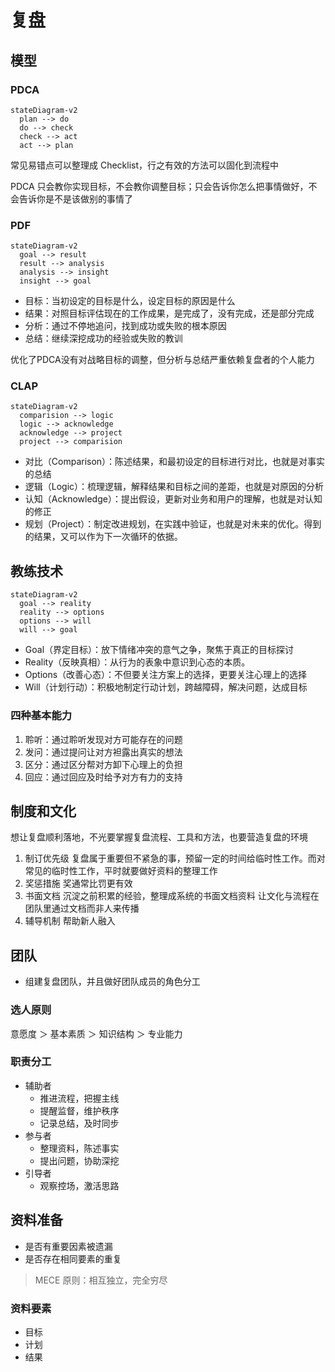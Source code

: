 
# 复盘

## 模型

### PDCA

```mermaid
stateDiagram-v2
  plan --> do
  do --> check
  check --> act
  act --> plan
```

常见易错点可以整理成 Checklist，行之有效的方法可以固化到流程中

PDCA 只会教你实现目标，不会教你调整目标；只会告诉你怎么把事情做好，不会告诉你是不是该做别的事情了

### PDF

```mermaid
stateDiagram-v2
  goal --> result
  result --> analysis
  analysis --> insight
  insight --> goal
```

- 目标：当初设定的目标是什么，设定目标的原因是什么
- 结果：对照目标评估现在的工作成果，是完成了，没有完成，还是部分完成
- 分析：通过不停地追问，找到成功或失败的根本原因
- 总结：继续深挖成功的经验或失败的教训

优化了PDCA没有对战略目标的调整，但分析与总结严重依赖复盘者的个人能力

### CLAP

```mermaid
stateDiagram-v2
  comparision --> logic
  logic --> acknowledge
  acknowledge --> project
  project --> comparision
```

- 对比（Comparison）：陈述结果，和最初设定的目标进行对比，也就是对事实的总结
- 逻辑（Logic）：梳理逻辑，解释结果和目标之间的差距，也就是对原因的分析
- 认知（Acknowledge）：提出假设，更新对业务和用户的理解，也就是对认知的修正
- 规划（Project）：制定改进规划，在实践中验证，也就是对未来的优化。得到的结果，又可以作为下一次循环的依据。

## 教练技术

```mermaid
stateDiagram-v2
  goal --> reality
  reality --> options
  options --> will
  will --> goal
```

- Goal（界定目标）：放下情绪冲突的意气之争，聚焦于真正的目标探讨
- Reality（反映真相）：从行为的表象中意识到心态的本质。
- Options（改善心态）：不但要关注方案上的选择，更要关注心理上的选择
- Will（计划行动）：积极地制定行动计划，跨越障碍，解决问题，达成目标

### 四种基本能力

1. 聆听：通过聆听发现对方可能存在的问题
2. 发问：通过提问让对方袒露出真实的想法
3. 区分：通过区分帮对方卸下心理上的负担
4. 回应：通过回应及时给予对方有力的支持

## 制度和文化

想让复盘顺利落地，不光要掌握复盘流程、工具和方法，也要营造复盘的环境

1. 制订优先级 复盘属于重要但不紧急的事，预留一定的时间给临时性工作。而对常见的临时性工作，平时就要做好资料的整理工作
2. 奖惩措施 奖通常比罚更有效
3. 书面文档 沉淀之前积累的经验，整理成系统的书面文档资料 让文化与流程在团队里通过文档而非人来传播
4. 辅导机制 帮助新人融入

## 团队

- 组建复盘团队，并且做好团队成员的角色分工

### 选人原则

意愿度 ＞ 基本素质 ＞ 知识结构 ＞ 专业能力

### 职责分工

- 辅助者
  - 推进流程，把握主线
  - 提醒监督，维护秩序
  - 记录总结，及时同步
- 参与者
  - 整理资料，陈述事实
  - 提出问题，协助深挖
- 引导者
  - 观察控场，激活思路

## 资料准备

- 是否有重要因素被遗漏
- 是否存在相同要素的重复

> MECE 原则：相互独立，完全穷尽

### 资料要素

- 目标
- 计划
- 结果
